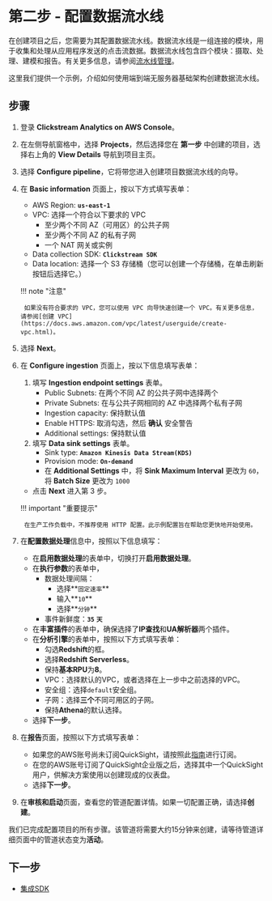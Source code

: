 # 第二步 - 配置数据流水线
在创建项目之后，您需要为其配置数据流水线。数据流水线是一组连接的模块，用于收集和处理从应用程序发送的点击流数据。数据流水线包含四个模块：摄取、处理、建模和报告。有关更多信息，请参阅[流水线管理](../pipeline-mgmt/index.md)。

这里我们提供一个示例，介绍如何使用端到端无服务器基础架构创建数据流水线。

## 步骤

1. 登录 **Clickstream Analytics on AWS Console**。
2. 在左侧导航窗格中，选择 **Projects**，然后选择您在 **第一步** 中创建的项目，选择右上角的 **View Details** 导航到项目主页。
3. 选择 **Configure pipeline**，它将带您进入创建项目数据流水线的向导。
4. 在 **Basic information** 页面上，按以下方式填写表单：
    * AWS Region: **`us-east-1`**
    * VPC: 选择一个符合以下要求的 VPC
        - 至少两个不同 AZ（可用区）的公共子网
        - 至少两个不同 AZ 的私有子网
        - 一个 NAT 网关或实例
    * Data collection SDK: **`Clickstream SDK`**
    * Data location: 选择一个 S3 存储桶（您可以创建一个存储桶，在单击刷新按钮后选择它。）

    !!! note "注意"

        如果没有符合要求的 VPC，您可以使用 VPC 向导快速创建一个 VPC。有关更多信息，请参阅[创建 VPC](https://docs.aws.amazon.com/vpc/latest/userguide/create-vpc.html)。

5. 选择 **Next**。
6. 在 **Configure ingestion** 页面上，按以下信息填写表单：
    1. 填写 **Ingestion endpoint settings** 表单。
        * Public Subnets: 在两个不同 AZ 的公共子网中选择两个
        * Private Subnets: 在与公共子网相同的 AZ 中选择两个私有子网
        * Ingestion capacity: 保持默认值
        * Enable HTTPS: 取消勾选，然后 **确认** 安全警告
        * Additional settings: 保持默认值
    2. 填写 **Data sink settings** 表单。
        * Sink type: **`Amazon Kinesis Data Stream(KDS)`**
        * Provision mode: **`On-demand`**
        * 在 **Additional Settings** 中，将 **Sink Maximum Interval** 更改为 `60`，将 **Batch Size** 更改为 `1000`
    * 点击 **Next** 进入第 3 步。

    !!! important "重要提示"
        
        在生产工作负载中，不推荐使用 HTTP 配置。此示例配置旨在帮助您更快地开始使用。

5. 在**配置数据处理**信息中，按照以下信息填写：
    * 在**启用数据处理**的表单中，切换打开**启用数据处理**。
    * 在**执行参数**的表单中，
        * 数据处理间隔：
            * 选择**`固定速率`**
            * 输入**`10`**
            * 选择**`分钟`**
        * 事件新鲜度：**`35`** **`天`**
    * 在**丰富插件**的表单中，确保选择了**IP查找**和**UA解析器**两个插件。
    * 在**分析引擎**的表单中，按照以下方式填写表单：
        * 勾选**Redshift**的框。
        * 选择**Redshift Serverless**。
        * 保持**基本RPU**为**8**。
        * VPC：选择默认的VPC，或者选择在上一步中之前选择的VPC。
        * 安全组：选择`default`安全组。
        * 子网：选择**三个**不同可用区的子网。
        * 保持**Athena**的默认选择。
    * 选择**下一步**。

6. 在**报告**页面，按照以下方式填写表单：
    * 如果您的AWS账号尚未订阅QuickSight，请按照此[指南][quickSight-subscription]进行订阅。
    * 在您的AWS账号订阅了QuickSight企业版之后，选择其中一个QuickSight用户，供解决方案使用以创建现成的仪表盘。
    * 选择**下一步**。

7. 在**审核和启动**页面，查看您的管道配置详情。如果一切配置正确，请选择**创建**。

我们已完成配置项目的所有步骤。该管道将需要大约15分钟来创建，请等待管道详细页面中的管道状态变为**活动**。

## 下一步

* [集成SDK](./3.integrate-sdk.md)

[quickSight-subscription]: https://docs.aws.amazon.com/quicksight/latest/user/signing-up.html
[create-a-VPC]: https://docs.aws.amazon.com/vpc/latest/userguide/create-vpc.html

